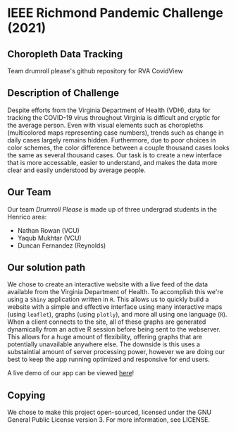 # IEEE Richmond Pandemic Challenge (2021)
## Choropleth Data Tracking
Team drumroll please's github repository for RVA CovidView

## Description of Challenge

Despite efforts from the Virginia Department of Health (VDH), data for tracking the COVID-19 virus throughout Virginia
is difficult and cryptic for the average person. Even with visual elements such as choropleths (multicolored maps representing
case numbers), trends such as change in daily cases largely remains hidden. Furthermore, due to poor choices in color schemes,
the color difference between a couple thousand cases looks the same as several thousand cases. Our task is to create a new interface
that is more accessable, easier to understand, and makes the data more clear and easily understood by average people.

## Our Team

Our team *Drumroll Please* is made up of three undergrad students in the Henrico area:

 - Nathan Rowan (VCU)
 - Yaqub Mukhtar (VCU)
 - Duncan Fernandez (Reynolds)

## Our solution path

We chose to create an interactive website with a live feed of the data available from the Virginia Department of Health. To accomplish
this we're using a `Shiny` application written in `R`. This allows us to quickly build a website with a simple and effective interface
using many interactive maps (using `leaflet`), graphs (using `plotly`), and more all using one language (`R`). When a client connects 
to the site, all of these graphs are generated dynamically from an active R session before being sent to the webserver. This allows
for a huge amount of flexibility, offering graphs that are potentially unavailable anywhere else. The downside is this uses a 
substaintial amount of server processing power, however we are doing our best to keep the app running optimized and responsive for end
users.

A live demo of our app can be viewed
[here](https://rvacovidview.shinyapps.io/dashboard/)!

## Copying

We chose to make this project open-sourced, licensed under the GNU General Public License version 3. For more information, see LICENSE.
